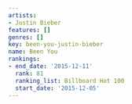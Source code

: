 ```yaml
---
artists:
- Justin Bieber
features: []
genres: []
key: been-you-justin-bieber
name: Been You
rankings:
- end_date: '2015-12-11'
  rank: 81
  ranking_list: Billboard Hot 100
  start_date: '2015-12-05'
---
```


